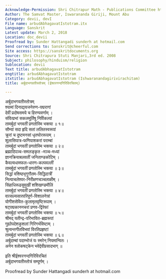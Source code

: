 ```yaml
---
Acknowledge-Permission: Shri Chitrapur Math - Publications Committee https://chitrapurmath.net/
Author: The Samvat Master, Iswarananda Giriji, Mount Abu
Category: devii, devI
File name: arbudAbhagavatIstotram.itx
Language: Sanskrit
Latest update: March 2, 2018
Location: doc_devii
Proofread by: Sunder Hattangadi sunderh at hotmail.com
Send corrections to: Sanskrit@cheerful.com
Site access: https://sanskritdocuments.org
Source: Shri Chitrapura Stuti Manjari,3rd ed. 2008
Subject: philosophy/hinduism/religion
Sublocation: devii
Text title: arbudAbhagavatIstotram
engtitle: arbudAbhagavatIstotram
itxtitle: arbudAbhagavatIstotram (Ishwaranandagirivirachitam)
title: अर्बुदाभगवतीस्तोत्रम् (ईश्वरनन्दगिरिविरचितम्)

---
```

  
 अर्बुदाभगवतीस्तोत्रम्   
श्यामां दिनाद्ययजनेरुण-पद्मरागां  
     देवीं प्रदोषसमये च हिरण्यवर्णाम् ।  
संवित्प्रभां सकलमूर्तिषु निर्विकल्पां  
     तामर्बुदां भगवतीं प्रणतोस्मि भक्त्या ॥ १॥  
सौम्यां सदा हृदि सतां ललितस्वरूपां  
     क्रूरां च दुष्टमनसां धृतघोररूपाम् ।  
शूलासिपात्र-फणिपाशकरां पराम्बां  
     तामर्बुदां भगवतीं प्रणतोस्मि भक्त्या ॥ २॥  
ब्रह्मादिपञ्च-समलङ्कृत -मञ्च-मध्यां  
     ज्ञानक्रियाबलवतीं जनिताण्डकोटिम् ।  
कैवल्यधामफल-धारण-कल्पवल्लीं  
     तामर्बुदां भगवतीं प्रणतोस्मि भक्त्या ॥ ३॥  
सिद्धां वशिष्ठभृगुगौतम-सिद्धिदात्रीं  
     नित्याचलेश्वर-निरीक्षणचञ्चलाक्षीम् ।  
सिंहाधिरूढसुमुखीं शशिखण्डमौलिं  
     तामर्बुदां भगवतीं प्रणतोस्मि भक्त्या ॥ ४॥  
वात्सल्यसारपरिपूर्ण-विशालनेत्रां  
     योगीशसेवित-कुलामृतवृष्टिरूपाम् ।  
षट्पद्मकाननचरां प्रणव-द्विरेफां  
     तामर्बुदां भगवतीं प्रणतोस्मि भक्त्या ॥ ५॥  
श्रीमद् यतीन्द्र-परिभावित-ब्रह्मरूपां  
     गुह्योपदेशकुशलां गिरिगर्भविष्टाम् ।  
श्रुत्यन्तगीतविभवां विरतिप्रहृष्टां  
     तामर्बुदां भगवतीं प्रणतोस्मि भक्त्या ॥ ६॥  
अर्बुदाम्बां पदाम्भोजं यः स्मरेन् नियमान्वितः ।  
अनेन श्लोकषट्केन भवेद्देवीप्रसादभाग् ॥  
  
इति श्रीईश्वरनन्दगिरिविरचितं   
           अर्बुदाभगवतीस्तोत्रं सम्पूर्णम् ।  
  
Proofread by Sunder Hattangadi sunderh at hotmail.com  
  
